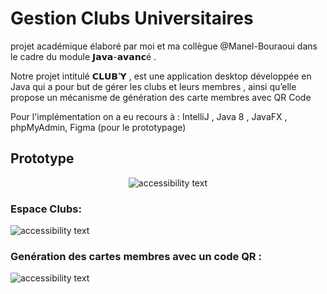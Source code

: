 # Gestion Clubs Universitaires

projet académique élaboré par moi et ma collègue @Manel-Bouraoui dans le cadre du module 𝗝𝗮𝘃𝗮-𝗮𝘃𝗮𝗻𝗰é .

Notre projet intitulé 𝗖𝗟𝗨𝗕’𝗬 , est une application desktop développée en Java qui a pour but de gérer les clubs et leurs membres , ainsi qu’elle propose un mécanisme de génération des carte membres avec QR Code

Pour l'implémentation on a eu recours à : IntelliJ , Java 8 , JavaFX , phpMyAdmin, Figma (pour le prototypage)

## Prototype  

<p align="center">
  <img src="https://i.imgur.com/5QsvpWD.png"  alt="accessibility text">
  
  ### Espace Clubs:
 
  <img src="https://i.imgur.com/cxgOaAy.png"  alt="accessibility text">
   
   ### Genération des cartes membres avec un code QR :
   
  <img src="https://i.imgur.com/vquM4Iq.png"  alt="accessibility text">
</p>

